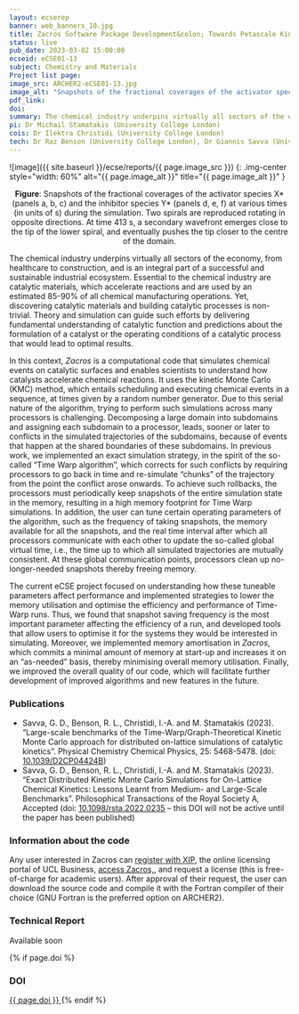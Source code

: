 ```yaml
---
layout: ecserep
banner: web_banners_10.jpg
title: Zacros Software Package Development&colon; Towards Petascale Kinetic Monte Carlo Simulations with the Time-Warp Algorithm
status: live
pub_date: 2023-03-02 15:00:00
ecseid: eCSE01-13
subject: Chemistry and Materials
Project list page:
image_src: ARCHER2-eCSE01-13.jpg
image_alt: "Snapshots of the fractional coverages of the activator species X* (panels a, b, c) and the inhibitor species Y*"
pdf_link: 
doi: 
summary: The chemical industry underpins virtually all sectors of the economy, from healthcare to construction. Catalytic materials, which accelerate reactions, are essential to this industry. Yet discovering catalytic materials and building catalytic processes is non-trivial. Theory and simulation can guide such efforts by delivering fundamental understanding of catalytic function. <i>Zacros</i> is a computational code that simulates chemical events on catalytic surfaces and enables scientists to understand how catalysts accelerate chemical reactions. This eCSE project investigated how the performance of the code is affected by different user-tuneable parameters that affect the efficiency of the parallel algorithm implemented in Zacros. The most important parameter affecting the efficiency of a run was thus identified, and tools were developed that allow users to optimise it for the systems they would be interested in simulating. The improvements made to the code will facilitate further development of improved algorithms and new features in the future.
pi: Dr Michail Stamatakis (University College London)
cois: Dr Ilektra Christidi (University College London)
tech: Dr Raz Benson (University College London), Dr Giannis Savva (University College London), Dr Ilektra Christidi (University College London), Dr David Stansby (University College London)
---
```




![image]({{ site.baseurl }}/ecse/reports/{{ page.image_src }})
{: .img-center style="width: 60%" alt="{{ page.image_alt }}" title="{{ page.image_alt }}" }

<p align="center"><b>Figure</b>: Snapshots of the fractional coverages of the activator species X* (panels a, b, c) and the inhibitor species Y* (panels d, e, f) at various times (in units of s) during the simulation. Two spirals are reproduced rotating in opposite directions. At time 413 s, a secondary wavefront emerges close to the tip of the lower spiral, and eventually pushes the tip closer to the centre of the domain.</p>


The chemical industry underpins virtually all sectors of the economy, from healthcare to construction, and is an integral part of a successful and sustainable industrial ecosystem. Essential to the chemical industry are catalytic materials, which accelerate reactions and are used by an estimated 85-90% of all chemical manufacturing operations. Yet, discovering catalytic materials and building catalytic processes is non-trivial. Theory and simulation can guide such efforts by delivering fundamental understanding of catalytic function and predictions about the formulation of a catalyst or the operating conditions of a catalytic process that would lead to optimal results.

In this context, <i>Zacros</i> is a computational code that simulates chemical events on catalytic surfaces and enables scientists to understand how catalysts accelerate chemical reactions. It uses the kinetic Monte Carlo (KMC) method, which entails scheduling and executing chemical events in a sequence, at times given by a random number generator. Due to this serial nature of the algorithm, trying to perform such simulations across many processors is challenging. Decomposing a large domain into subdomains and assigning each subdomain to a processor, leads, sooner or later to conflicts in the simulated trajectories of the subdomains, because of events that happen at the shared boundaries of these subdomains. In previous work, we implemented an exact simulation strategy, in the spirit of the so-called “Time Warp algorithm”, which corrects for such conflicts by requiring processors to go back in time and re-simulate “chunks” of the trajectory from the point the conflict arose onwards. To achieve such rollbacks, the processors must periodically keep snapshots of the entire simulation state in the memory, resulting in a high memory footprint for Time Warp simulations. In addition, the user can tune certain operating parameters of the algorithm, such as the frequency of taking snapshots, the memory available for all the snapshots, and the real time interval after which all processors communicate with each other to update the so-called global virtual time, i.e., the time up to which all simulated trajectories are mutually consistent. At these global communication points, processors clean up no-longer-needed snapshots thereby freeing memory.

The current eCSE project focused on understanding how these tuneable parameters affect performance and implemented strategies to lower the memory utilisation and optimise the efficiency and performance of Time-Warp runs. Thus, we found that snapshot saving frequency is the most important parameter affecting the efficiency of a run, and developed tools that allow users to optimise it for the systems they would be interested in simulating. Moreover, we implemented memory amortisation in <i>Zacros</i>, which commits a minimal amount of memory at start-up and increases it on an “as-needed” basis, thereby minimising overall memory utilisation. Finally, we improved the overall quality of our code, which will facilitate further development of improved algorithms and new features in the future.


### Publications

- Savva, G. D., Benson, R. L., Christidi, I.-A. and M. Stamatakis (2023). “Large-scale benchmarks of the Time-Warp/Graph-Theoretical Kinetic Monte Carlo approach for distributed on-lattice simulations of catalytic kinetics”. Physical Chemistry Chemical Physics, 25: 5468-5478. (doi: [10.1039/D2CP04424B](https://doi.org/10.1039/D2CP04424B))
- Savva, G. D., Benson, R. L., Christidi, I.-A. and M. Stamatakis (2023). “Exact Distributed Kinetic Monte Carlo Simulations for On-Lattice Chemical Kinetics: Lessons Learnt from Medium- and Large-Scale Benchmarks”. Philosophical Transactions of the Royal Society A, Accepted (doi: [10.1098/rsta.2022.0235](http://dx.doi.org/10.1098/rsta.2022.0235) – this DOI will not be active until the paper has been published) 


### Information about the code

Any user interested in Zacros can [register with XIP](https://xip.uclb.com/), the online licensing portal of UCL Business, [access Zacros,](https://xip.uclb.com/product/zacros-3), and request a license (this is free-of-charge for academic users). After approval of their request, the user can download the source code and compile it with the Fortran compiler of their choice (GNU Fortran is the preferred option on ARCHER2). 


### Technical Report

Available soon

<!--
[Download as PDF]({{ site.baseurl }}/ecse/reports/{{ page.pdf_link }}) 
-->

{% if page.doi  %}
### DOI
  <a href="https://doi.org/{{ page.doi }}">
     {{ page.doi }}
  </a>
{% endif %}